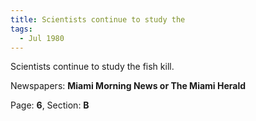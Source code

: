 ```yaml
---  
title: Scientists continue to study the  
tags:  
  - Jul 1980  
---  
```

  
Scientists continue to study the fish kill.  
  
Newspapers: **Miami Morning News or The Miami Herald**  
  
Page: **6**, Section: **B** 
